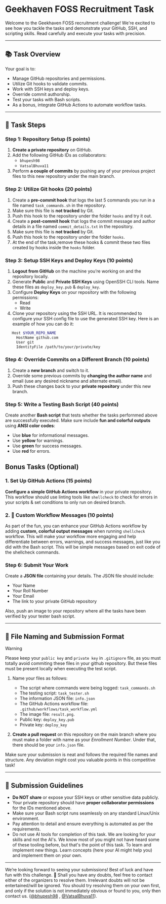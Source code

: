 
# Geekhaven FOSS Recruitment Task

Welcome to the Geekhaven FOSS recruitment challenge! We're excited to see how you tackle the tasks and demonstrate your GitHub, SSH, and scripting skills. Read carefully and execute your tasks with precision.

---

## 📚 **Task Overview**

Your goal is to:

- Manage GitHub repositories and permissions.
- Utilize Git hooks to validate commits.
- Work with SSH keys and deploy keys.
- Override commit authorship.
- Test your tasks with Bash scripts.
- As a bonus, integrate GitHub Actions to automate workflow tasks.

---

## 🚀 **Task Steps**

### Step 1: Repository Setup (5 points)

1. **Create a private repository** on GitHub.
2. Add the following GitHub IDs as collaborators:
   - `bhupesh98`
   - `VatsalBhuva11`
3. Perform **a couple of commits** by pushing any of your previous project files to this new repository under the main branch.

### Step 2: Utilize Git hooks (20 points)

1. Create a **pre-commit hook** that logs the last 5 commands you run in a file named `task_commands.sh` in the repository.
2. Make sure this file is **not tracked** by Git.
3. Push this hook to the repository under the folder `hooks` and try it out.
4. Create a **post-commit hook** that logs the commit message and author details in a file named `commit_details.txt` in the repository.
5. Make sure this file is **not tracked** by Git.
6. Push this hook to the repository under the folder `hooks`.
7. At the end of the task,remove these hooks & commit these two files created by hooks inside the `hooks` folder.

### Step 3: Setup SSH Keys and Deploy Keys (10 points)

1. **Logout from GitHub** on the machine you’re working on and the repository locally.
2. Generate **Public** and **Private SSH Keys** using OpenSSH CLI tools. Name these files as `deploy_key.pub` & `deploy_key`.
3. Configure **Deploy Keys** on your repository with the following permissions:
    - Read
    - Write
4. Clone your repository using the SSH URL. It is recommended to configure your SSH config file to use the generated SSH key. Here is an example of how you can do it:

```bash
   Host $YOUR_REPO_NAME
     HostName github.com
     User git
     IdentityFile /path/to/your/private/key
```

### Step 4: Override Commits on a Different Branch (10 points)

1. Create a **new branch** and switch to it.
2. Override some previous commits by **changing the author name** and email (use any desired nickname and alternate email).
3. Push these changes back to your **private repository** under this new branch.

### Step 5: Write a Testing Bash Script (40 points)

Create another **Bash script** that tests whether the tasks perfornmed above are successfully executed. Make sure include **fun and colorful outputs** using **ANSI color codes**:

- Use **blue** for informational messages.
- Use **yellow** for warnings.
- Use **green** for success messages.
- Use **red** for errors.

## Bonus Tasks (Optional)

### 1. Set Up GitHub Actions (15 points)

**Configure a simple GitHub Actions workflow** in your private repository. This workflow should use linting tools like `shellcheck` to check for errors in your scripts & set conditions to only run on desired branch.

### 2. 🎉 Custom Workflow Messages (10 points)

As part of the fun, you can enhance your GitHub Actions workflow by adding **custom, colorful output messages** when running `shellcheck` workflow. This will make your workflow more engaging and help differentiate between errors, warnings, and success messages, just like you did with the Bash script. This will be simple messages based on exit code of the shellcheck commands.

### Step 6: Submit Your Work

Create a **JSON file** containing your details. The JSON file should include:

- Your Name
- Your Roll Number
- Your Email
- The link to your private GitHub repository

Also, push an image to your repository where all the tasks have been verified by your tester bash script.

---

## 📂 **File Naming and Submission Format**

> [!WARNING]
> Please keep your `public key` and `private key` in `.gitignore` file, as you must totally avoid commiting these files in your github repository. But these files must be present locally when executing the test script.

1. Name your files as follows:
   - The script where commands were being logged: `task_commands.sh`
   - The testing script: `task_tester.sh`
   - The information JSON file: `info.json`
   - The GitHub Actions workflow file: `.github/workflows/task_workflow.yml`
   - The image file: `result.png`.
   - Public key: `deploy_key.pub`
   - Private key: `deploy_key`

2. **Create a pull request** on this repository on the main branch where you must make a folder with name as your *Enrollment Number*. Under that, there should be your `info.json` file.

Make sure your submission is neat and follows the required file names and structure. Any deviation might cost you valuable points in this competitive task!

---

## 🎯 **Submission Guidelines**

- **Do NOT share** or expose your SSH keys or other sensitive data publicly.
- Your private repository should have **proper collaborator permissions** for the IDs mentioned above.
- Make sure your Bash script runs seamlessly on any standard Linux/Unix environment.
- Pay attention to detail and ensure everything is automated as per the requirements.
- Do not use AI tools for completion of this task. We are looking for your skills and not the AI's. We know most of you might not have heard some of these tooling before, but that's the point of this task. To learn and implement new things. Learn concepts (here your AI might help you) and implement them on your own.

---

We’re looking forward to seeing your submissions! Best of luck and have fun with this challenge. 👾
Shall you have any doubts, feel free to contact either of the organizers to resolve them. Irrelevant doubts will not be entertained/will be ignored. You should try resolving them on your own first, and only if the solution is not immediately obvious or found to you, only then contact us. ([@bhupesh98](https://github.com/bhupesh98/) , [@VatsalBhuva11](https://github.com/VatsalBhuva11)).
